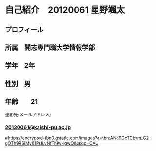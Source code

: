 # 自己紹介　20120061 星野颯太

## プロフィール
## 所属　開志専門職大学情報学部
## 学年　2年
## 性別　男
## 年齢　　21　



連絡先(メールアドレス)
### 20120061@kaishi-pu.ac.jp
#https://encrypted-tbn0.gstatic.com/images?q=tbn:ANd9GcTCbym_C2-gOTh9RSIMy81PsILvNfTnKyKgwQ&usqp=CAU
